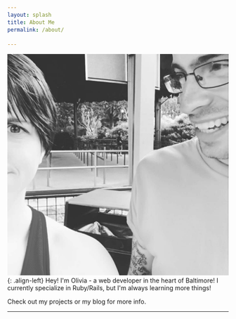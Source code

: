 ```yaml
---
layout: splash
title: About Me
permalink: /about/

---
```


![image-left](../images/bio-profile.jpg){: .align-left} Hey! I'm Olivia - a web developer in the heart of Baltimore! I currently specialize in Ruby/Rails, but I'm always learning more things!


Check out my projects or my blog for more info.

---
